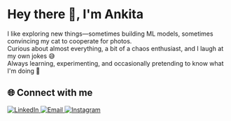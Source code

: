  
# Hey there 👋, I'm Ankita  

I like exploring new things—sometimes building ML models, sometimes convincing my cat to cooperate for photos.  
Curious about almost everything, a bit of a chaos enthusiast, and I laugh at my own jokes 😅  
Always learning, experimenting, and occasionally pretending to know what I'm doing 🚀 

## 🌐 Connect with me

<p align="left">
  <a href="https://www.linkedin.com/in/YOUR-LINKEDIN-USERNAME/" target="_blank">
    <img src="https://img.shields.io/badge/LinkedIn-0077B5?style=for-the-badge&logo=linkedin&logoColor=white" alt="LinkedIn"/>
  </a>
  
  <a href="mailto:YOUREMAIL@example.com">
    <img src="https://img.shields.io/badge/Email-D14836?style=for-the-badge&logo=gmail&logoColor=white" alt="Email"/>
  </a>

  <a href="https://www.instagram.com/YOUR-INSTAGRAM-USERNAME/" target="_blank">
    <img src="https://img.shields.io/badge/Instagram-E4405F?style=for-the-badge&logo=instagram&logoColor=white" alt="Instagram"/>
  </a>
</p>


